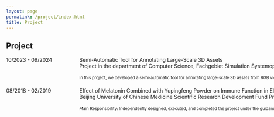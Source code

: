 ```yaml
---
layout: page
permalink: /project/index.html
title: Project
---
```


## Project

<dl>
  <dt style="width: 180px; float: left;">10/2023 - 09/2024</dt>
  <dd style="margin-left: 200px; white-space: nowrap; margin-bottom: 20px;">
   Semi-Automatic Tool for Annotating Large-Scale 3D Assets<br>
   Project in the department of Computer Science, Fachgebiet Simulation Systemoptimierung und Robotik, Technische Universität Darmstadt
   <br><br>
   <span style="font-size: 0.8em;">In this project, we developed a semi-automatic tool for annotating large-scale 3D assets from RGB videos, using NeRF, SA3D, and SAM 2. Our approach effectively generates accurate 3D meshes while reducing manual effort. It is particularly suited for larger objects with distinct color profiles, although challenges like motion blur and video instability remain. Future improvements will focus on enhancing mesh precision and addressing issues related to video quality, occlusions, and the use of implicit surface reconstruction methods, aiming to expand its application in virtual reality, augmented reality, and automated inspection systems. </span>
  </dd>
</dl>

<dl>
  <dt style="width: 180px; float: left;">08/2018 - 02/2019</dt>
  <dd style="margin-left: 200px; white-space: nowrap; margin-bottom: 20px;">
   Effect of Melatonin Combined with Yupingfeng Powder on Immune Function in Elderly Rats Under Sudden Temperature Changes<br>
   Beijing University of Chinese Medicine Scientific Research Development Fund Project, No.2010072120027
   <br><br>
   <span style="font-size: 0.8em;">Main Responsibility: Independently designed, executed, and completed the project under the guidance of my supervisor. Responsibilities included developing the experimental protocol, conducting the experiment, analyzing the data using SAS, and writing the final project report and research papers.</span>
  </dd>
</dl>

